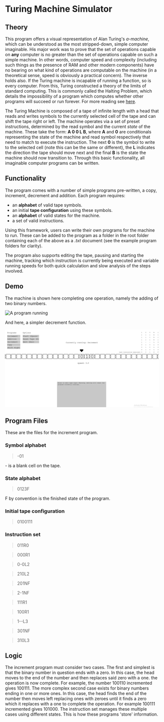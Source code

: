 # Turing Machine Simulator

## Theory

This program offers a visual representation of Alan Turing's *a-machine*, which can be understood as the most stripped-down, simple computer imaginable. His major work was to prove that the set of operations capable on **any** computer is no greater than the set of operations capable on such a simple machine. In other words, computer speed and complexity (including such things as the presence of RAM and other modern components) have no bearing on what kind of operations are computable on the machine (in a theoretical sense, speed is obviously a practical concern). The inverse holds also. If the Turing machine is incapable of running a function, so is every computer. From this, Turing constructed a theory of the limits of standard computing. This is commonly called the Halting Problem, which details the impossibility of a program which computes whether other programs will succeed or run forever. For more reading see [here](https://en.wikipedia.org/wiki/Halting_problem).

The Turing Machine is composed of a tape of infinite length with a head that reads and writes symbols to the currently selected cell of the tape and can shift the tape right or left. The machine operates via a set of preset instructions, determined by the read symbol and the current *state* of the machine. These take the form: **A 0 0 L B**, where **A** and **0** are conditionals representing the state of the machine and read symbol respectively that need to match to execute the instruction. The next **0** is the symbol to write to the selected cell (note this can be the same or different), the **L** indicates the direction the tape should move next and the final **B** is the state the machine should now transition to. Through this basic functionality, all imaginable computer programs can be written.

## Functionality

The program comes with a number of simple programs pre-written, a copy, increment, decrement and addition. 
Each program requires:
* an **alphabet** of valid tape symbols.
* an initial **tape configuration** using these symbols.
* an **alphabet** of valid states for the machine.
* a set of valid instructions.

Using this framework, users can write their own programs for the machine to run. These can be added to the program as a folder in the root folder containing each of the above as a *.txt* document (see the example program folders for clarity).

The program also supports editing the tape, pausing and starting the machine, tracking which instruction is currently being executed and variable running speeds for both quick calculation and slow analysis of the steps involved.
## Demo

The machine is shown here completing one operation, namely the adding of two binary numbers.

![A program running](demo/turing-machine-running.gif)

And here, a simpler decrement function.

![A simpler increment operation](demo/turing-machine-running-increment.gif)

## Program Files

These are the files for the increment program.

### Symbol alphabet

> -01

\- is a blank cell on the tape.

### State alphabet

> 0123F

F by convention is the finished state of the program.

### Initial tape configuration

> 0100111

### Instruction set

> 011R0

> 000R1 

> 0-0L2

> 210L2

> 201NF

> 2-1NF

> 111R1

> 100R1

> 1--L3 

> 301NF 

> 310L3

## Logic

The increment program must consider two cases. The first and simplest is that the binary number in question ends with a zero. In this case, the head moves to the end of the number and then replaces said zero with a one. the operation is now complete. For example, the number 100110 incremented gives 100111. The more complex second case exists for binary numbers ending in one or more ones. In this case, the head finds the end of the number then moves left replacing ones with zeroes until it finds a zero which it replaces with a one to complete the operation. For example 100111 incremented gives 101000. The instruction set manages these multiple cases using different states. This is how these programs 'store' information.
